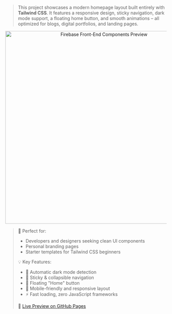 
> This project showcases a modern homepage layout built entirely with **Tailwind CSS**. It features a responsive design, sticky navigation, dark mode support, a floating home button, and smooth animations – all optimized for blogs, digital portfolios, and landing pages.

<p align="center">
  <img src="https://debeatzgh.wordpress.com/wp-content/uploads/2025/08/generateamobile-firstresponsivebloggertemplatewithcustomizablecolorsfontsandsections1576324612066211977.jpgg" alt="Firebase Front-End Components Preview" width="600"/>
</p>


>
> 🎯 Perfect for:
>
> * Developers and designers seeking clean UI components
> * Personal branding pages
> * Starter templates for Tailwind CSS beginners
>
> 💡 Key Features:
>
> * 🌙 Automatic dark mode detection
> * 🧭 Sticky & collapsible navigation
> * 🎯 Floating "Home" button
> * 📱 Mobile-friendly and responsive layout
> * ⚡ Fast loading, zero JavaScript frameworks
>
> 🔗 [Live Preview on GitHub Pages](https://digimartgh.blogspot.com/p/sign-in-for-more_19.html)

